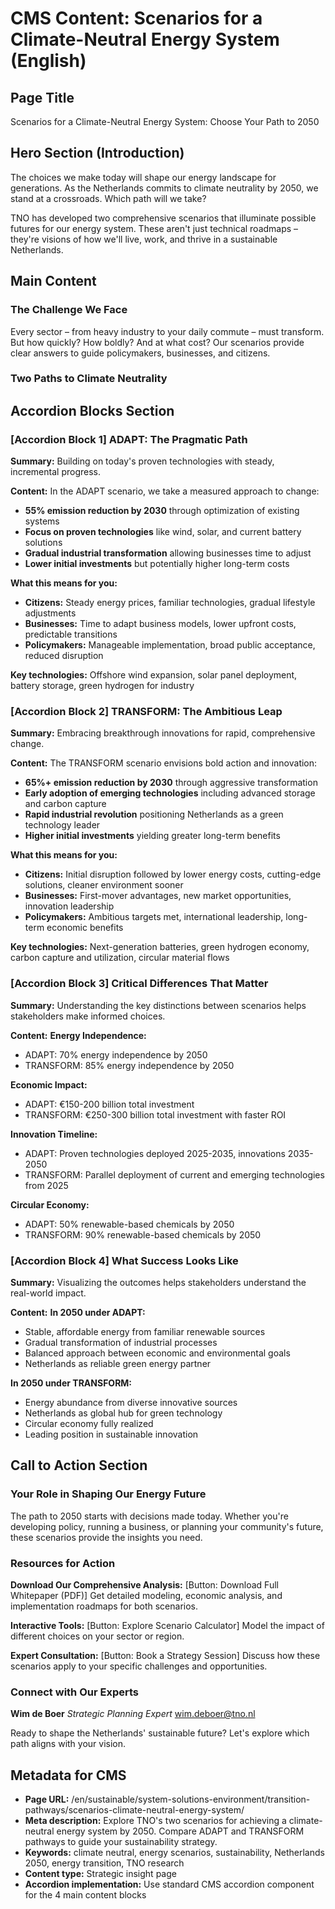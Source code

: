 # CMS Content: Scenarios for a Climate-Neutral Energy System (English)

## Page Title
Scenarios for a Climate-Neutral Energy System: Choose Your Path to 2050

## Hero Section (Introduction)
The choices we make today will shape our energy landscape for generations. As the Netherlands commits to climate neutrality by 2050, we stand at a crossroads. Which path will we take?

TNO has developed two comprehensive scenarios that illuminate possible futures for our energy system. These aren't just technical roadmaps – they're visions of how we'll live, work, and thrive in a sustainable Netherlands.

## Main Content

### The Challenge We Face
Every sector – from heavy industry to your daily commute – must transform. But how quickly? How boldly? And at what cost? Our scenarios provide clear answers to guide policymakers, businesses, and citizens.

### Two Paths to Climate Neutrality

## Accordion Blocks Section

### [Accordion Block 1] ADAPT: The Pragmatic Path
**Summary:** Building on today's proven technologies with steady, incremental progress.

**Content:**
In the ADAPT scenario, we take a measured approach to change:

- **55% emission reduction by 2030** through optimization of existing systems
- **Focus on proven technologies** like wind, solar, and current battery solutions
- **Gradual industrial transformation** allowing businesses time to adjust
- **Lower initial investments** but potentially higher long-term costs

**What this means for you:**
- **Citizens:** Steady energy prices, familiar technologies, gradual lifestyle adjustments
- **Businesses:** Time to adapt business models, lower upfront costs, predictable transitions
- **Policymakers:** Manageable implementation, broad public acceptance, reduced disruption

**Key technologies:** Offshore wind expansion, solar panel deployment, battery storage, green hydrogen for industry

### [Accordion Block 2] TRANSFORM: The Ambitious Leap
**Summary:** Embracing breakthrough innovations for rapid, comprehensive change.

**Content:**
The TRANSFORM scenario envisions bold action and innovation:

- **65%+ emission reduction by 2030** through aggressive transformation
- **Early adoption of emerging technologies** including advanced storage and carbon capture
- **Rapid industrial revolution** positioning Netherlands as a green technology leader
- **Higher initial investments** yielding greater long-term benefits

**What this means for you:**
- **Citizens:** Initial disruption followed by lower energy costs, cutting-edge solutions, cleaner environment sooner
- **Businesses:** First-mover advantages, new market opportunities, innovation leadership
- **Policymakers:** Ambitious targets met, international leadership, long-term economic benefits

**Key technologies:** Next-generation batteries, green hydrogen economy, carbon capture and utilization, circular material flows

### [Accordion Block 3] Critical Differences That Matter
**Summary:** Understanding the key distinctions between scenarios helps stakeholders make informed choices.

**Content:**
**Energy Independence:**
- ADAPT: 70% energy independence by 2050
- TRANSFORM: 85% energy independence by 2050

**Economic Impact:**
- ADAPT: €150-200 billion total investment
- TRANSFORM: €250-300 billion total investment with faster ROI

**Innovation Timeline:**
- ADAPT: Proven technologies deployed 2025-2035, innovations 2035-2050
- TRANSFORM: Parallel deployment of current and emerging technologies from 2025

**Circular Economy:**
- ADAPT: 50% renewable-based chemicals by 2050
- TRANSFORM: 90% renewable-based chemicals by 2050

### [Accordion Block 4] What Success Looks Like
**Summary:** Visualizing the outcomes helps stakeholders understand the real-world impact.

**Content:**
**In 2050 under ADAPT:**
- Stable, affordable energy from familiar renewable sources
- Gradual transformation of industrial processes
- Balanced approach between economic and environmental goals
- Netherlands as reliable green energy partner

**In 2050 under TRANSFORM:**
- Energy abundance from diverse innovative sources
- Netherlands as global hub for green technology
- Circular economy fully realized
- Leading position in sustainable innovation

## Call to Action Section

### Your Role in Shaping Our Energy Future

The path to 2050 starts with decisions made today. Whether you're developing policy, running a business, or planning your community's future, these scenarios provide the insights you need.

### Resources for Action

**Download Our Comprehensive Analysis:**
[Button: Download Full Whitepaper (PDF)]
Get detailed modeling, economic analysis, and implementation roadmaps for both scenarios.

**Interactive Tools:**
[Button: Explore Scenario Calculator]
Model the impact of different choices on your sector or region.

**Expert Consultation:**
[Button: Book a Strategy Session]
Discuss how these scenarios apply to your specific challenges and opportunities.

### Connect with Our Experts

**Wim de Boer**
*Strategic Planning Expert*
wim.deboer@tno.nl

Ready to shape the Netherlands' sustainable future? Let's explore which path aligns with your vision.

## Metadata for CMS
- **Page URL:** /en/sustainable/system-solutions-environment/transition-pathways/scenarios-climate-neutral-energy-system/
- **Meta description:** Explore TNO's two scenarios for achieving a climate-neutral energy system by 2050. Compare ADAPT and TRANSFORM pathways to guide your sustainability strategy.
- **Keywords:** climate neutral, energy scenarios, sustainability, Netherlands 2050, energy transition, TNO research
- **Content type:** Strategic insight page
- **Accordion implementation:** Use standard CMS accordion component for the 4 main content blocks